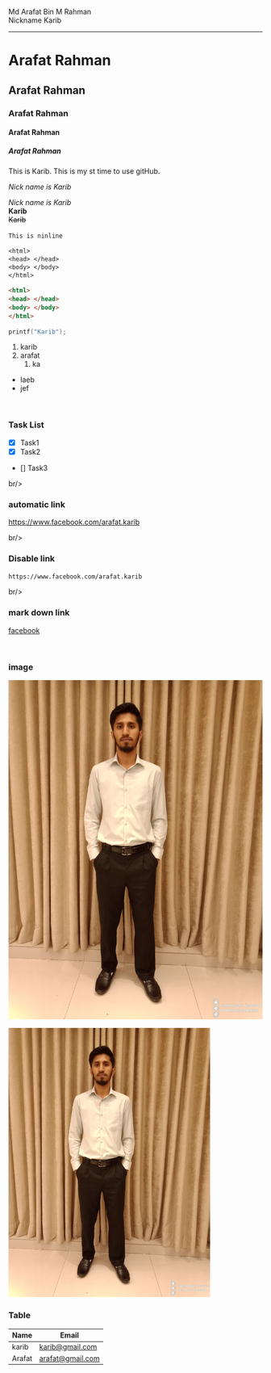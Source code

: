 <!--markdown tutorial-->
Md Arafat Bin M Rahman  
Nickname Karib

---

# Arafat Rahman
## Arafat Rahman
### Arafat Rahman
#### Arafat Rahman
##### Arafat Rahman

<p>This is Karib. This is my st time to use gitHub.</p>
<i>Nick name is Karib</i>

_Nick name is Karib_  
__Karib__  
~~Karib~~  

`This is ninline` 
```
<html>
<head> </head>
<body> </body>
</html>
```

```html
<html>
<head> </head>
<body> </body>
</html>
```

```C++
printf("Karib");
```

1. karib
2. arafat
   1. ka  

- laeb
- jef  

<br/>

### Task List
- [x] Task1
- [x] Task2
- [] Task3

br/>

### automatic link
https://www.facebook.com/arafat.karib

br/>

### Disable link

`https://www.facebook.com/arafat.karib`

br/>

### mark down link

[facebook](https://www.facebook.com/arafat.karib)


<br/>

### image 

![me](./image/IMG_20220320_233637648_AI.jpg)


<img src="./image/IMG_20220320_233637648_AI.jpg" width="400">

<br/>

### Table
| Name | Email |
| ---- | ---- |
| karib | karib@gmail.com |
| Arafat | arafat@gmail.com |
